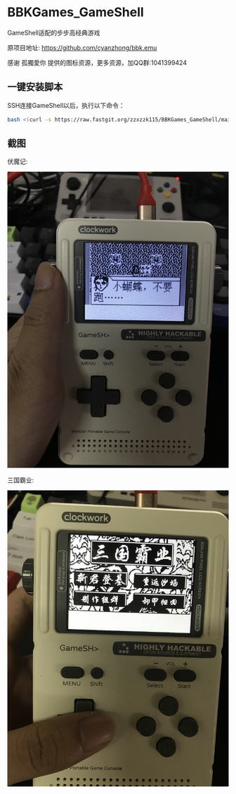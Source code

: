 # BBKGames_GameShell
GameShell适配的步步高经典游戏

原项目地址: https://github.com/cyanzhong/bbk.emu

感谢 孤獨愛你 提供的图标资源，更多资源，加QQ群:1041399424

## 一键安装脚本

SSH连接GameShell以后，执行以下命令：

```bash
bash <(curl -s https://raw.fastgit.org/zzxzzk115/BBKGames_GameShell/main/install.sh)
```

## 截图

伏魔记:

![伏魔记](./pics/fumoji.jpg)



三国霸业:

![三国霸业](./pics/sanguobaye.jpg)


